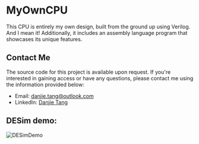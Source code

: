 # MyOwnCPU
This CPU is entirely my own design, built from the ground up using Verilog. And I mean it! Additionally, it includes an assembly language program that showcases its unique features.

## Contact Me

The source code for this project is available upon request. If you're interested in gaining access or have any questions, please contact me using the information provided below:

- Email: danjie.tang@outlook.com
- LinkedIn: [Danjie Tang](https://www.linkedin.com/in/danjie-tang/)

## DESim demo:
![DESimDemo](https://user-images.githubusercontent.com/37476565/230677086-8dcc0d4b-d0cc-4bc5-90d8-2252ccda5d8b.gif)

